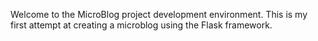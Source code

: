 Welcome to the MicroBlog project development environment. This is my first attempt at creating a microblog using the Flask framework.
